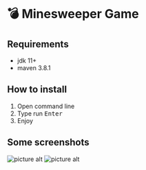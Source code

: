# :bomb: Minesweeper Game
## Requirements
- jdk 11+
- maven 3.8.1
## How to install
1. Open command line
2. Type run <kbd>Enter</kbd>
3. Enjoy
## Some screenshots
![picture alt](http://via.placeholder.com/200x150 "Screeenshot 1")
![picture alt](http://via.placeholder.com/200x150 "Screeenshot 2")

